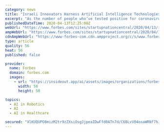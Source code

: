 ```yaml
---
category: news
title: "Israeli Innovators Harness Artificial Intelligence Technologies To Curb The Global COVID-19 Pandemic"
excerpt: "As the number of people who’ve tested positive for coronavirus is mounting and could reach 2 million in the coming days, Israeli innovators are harnessing artificial intelligence technologies to curb the global pandemic,"
publishedDateTime: 2020-04-13T12:25:00Z
webUrl: "https://www.forbes.com/sites/startupnationcentral/2020/04/13/israeli-startups-artificial-intelligence-covid19-coronavirus/"
ampWebUrl: "https://www.forbes.com/sites/startupnationcentral/2020/04/13/israeli-startups-artificial-intelligence-covid19-coronavirus/amp/"
cdnAmpWebUrl: "https://www-forbes-com.cdn.ampproject.org/c/s/www.forbes.com/sites/startupnationcentral/2020/04/13/israeli-startups-artificial-intelligence-covid19-coronavirus/amp/"
type: article
quality: 56
heat: 56
published: false

provider:
  name: Forbes
  domain: forbes.com
  images:
    - url: "https://insideout.app/ai/assets/images/organizations/forbes.com-50x50.jpg"
      width: 50
      height: 50

topics:
  - AI in Robotics
  - AI
  - AI in Healthcare

secured: "XlKUQUPO8mizM2tr9zZXsiOsgJjpeaIDwFfd0ATn7d/C6BLvV04osaWRNf7hJv9xzF4juHaWaM/WEzJw6A/qNaj6SjYlZm2AGPjEzpKk8x6IkzObu1877oOoBXqRWKKnyzIv+EXPgoDPPITDhe31+ZwByzgZDbJlQ1UPukEDAJovLTyXLNWRgtpArZksS/NY1UszwrrM4CR/9F8snF6IhCFuOGNHdJhx3yZ9FrZK7wJY+UDUb7QIsDGhDzU4Gf0wXWq0q/7DiGk9OT9orltORS5y/fJS7V92rgMII38Zm2pKf0v6zlH0mNdgRZ4PUQQSwxv9sorfIe+5rnKZL1hp7REjw18ptOKLVyaNb/qOwb6kkanPHVhS7GuLA1r2qni0Wk6jq91z/BwmMwaUTNrmvdWLSCd9t/AOZFsmeEywjuwMmyaXOeorCGU8R3OcogGDb7qDm5j6YLRAigg3wMW5mSRTZSJooAX6xN1CGyLgneU=;efQVnS1kZXKdVE91C9CXXg=="
---
```


